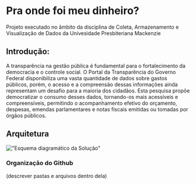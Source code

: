 # Pra onde foi meu dinheiro?

Projeto executado no âmbito da disciplina de Coleta, Armazenamento e Visualização de Dados da Univesidade Presbiteriana Mackenzie

## Introdução:
A transparência na gestão pública é fundamental para o fortalecimento da democracia e o controle social. O Portal da Transparência do Governo Federal disponibiliza uma vasta quantidade de dados sobre gastos públicos, porém, o acesso e a compreensão dessas informações ainda representam um desafio para a maioria dos cidadãos. Esta pesquisa propõe democratizar o consumo desses dados, tornando-os mais acessíveis e compreensíveis, permitindo o acompanhamento efetivo do orçamento, despesas, emendas parlamentares e notas fiscais emitidas ou tomadas por órgãos públicos.

## Arquitetura 

!["Esquema diagramático da Solução"]("/home/ennes/mestrado/coleta_projeto/diagrama_solução.png")

### Organização do Github
(descrever pastas e arquivos dentro dela)